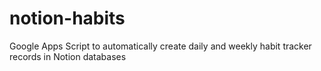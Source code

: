 # notion-habits
Google Apps Script to automatically create daily and weekly habit tracker records in Notion databases
